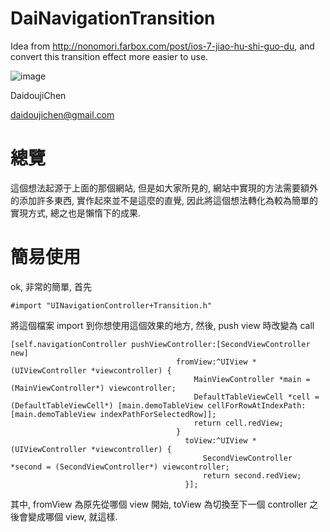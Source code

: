 DaiNavigationTransition
=======================

Idea from <a href="http://nonomori.farbox.com/post/ios-7-jiao-hu-shi-guo-du">http://nonomori.farbox.com/post/ios-7-jiao-hu-shi-guo-du</a>, and convert this transition effect more easier to use.

![image](https://s3-ap-northeast-1.amazonaws.com/daidoujiminecraft/Daidouji/001.gif)

DaidoujiChen

daidoujichen@gmail.com

總覽
=======================
這個想法起源于上面的那個網站, 但是如大家所見的, 網站中實現的方法需要額外的添加許多東西, 實作起來並不是這麼的直覺, 因此將這個想法轉化為較為簡單的實現方式, 總之也是懶惰下的成果.

簡易使用
=======================
ok, 非常的簡單, 首先

    #import "UINavigationController+Transition.h"
    
將這個檔案 import 到你想使用這個效果的地方, 然後, push view 時改變為 call

    [self.navigationController pushViewController:[SecondViewController new]
                                         fromView:^UIView *(UIViewController *viewcontroller) {
                                             MainViewController *main = (MainViewController*) viewcontroller;
                                             DefaultTableViewCell *cell = (DefaultTableViewCell*) [main.demoTableView cellForRowAtIndexPath:[main.demoTableView indexPathForSelectedRow]];
                                             return cell.redView;
                                         }
                                           toView:^UIView *(UIViewController *viewcontroller) {
                                               SecondViewController *second = (SecondViewController*) viewcontroller;
                                               return second.redView;
                                           }];
                                           
其中, fromView 為原先從哪個 view 開始, toView 為切換至下一個 controller 之後會變成哪個 view, 就這樣.
